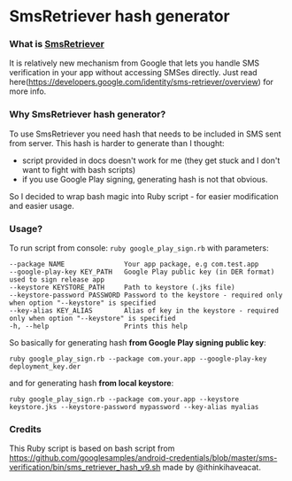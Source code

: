 # SmsRetriever hash generator

### What is [SmsRetriever](https://developers.google.com/identity/sms-retriever/overview)

It is relatively new mechanism from Google that lets you handle SMS verification in your app without accessing SMSes directly. Just read here(https://developers.google.com/identity/sms-retriever/overview) for more info.

### Why SmsRetriever hash generator?

To use SmsRetriever you need hash that needs to be included in SMS sent from server. This hash is harder to generate than I thought:
- script provided in docs doesn't work for me (they get stuck and I don't want to fight with bash scripts)
- if you use Google Play signing, generating hash is not that obvious.

So I decided to wrap bash magic into Ruby script - for easier modification and easier usage.

### Usage?

To run script from console: `ruby google_play_sign.rb` with parameters:
```
--package NAME               Your app package, e.g com.test.app
--google-play-key KEY_PATH   Google Play public key (in DER format) used to sign release app
--keystore KEYSTORE_PATH     Path to keystore (.jks file)
--keystore-password PASSWORD Password to the keystore - required only when option "--keystore" is specified
--key-alias KEY_ALIAS        Alias of key in the keystore - required only when option "--keystore" is specified
-h, --help                   Prints this help
```

So basically for generating hash **from Google Play signing public key**:

`ruby google_play_sign.rb --package com.your.app --google-play-key deployment_key.der `

and for generating hash **from local keystore**:

`ruby google_play_sign.rb --package com.your.app --keystore keystore.jks --keystore-password mypassword --key-alias myalias`


### Credits

This Ruby script is based on bash script from https://github.com/googlesamples/android-credentials/blob/master/sms-verification/bin/sms_retriever_hash_v9.sh made by @ithinkihaveacat.
